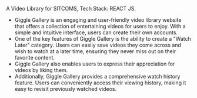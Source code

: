 A Video Library for SITCOMS,
Tech Stack: REACT JS. 
* Giggle Gallery is an engaging and user-friendly video library website that offers a  collection of entertaining videos for users to enjoy. With a simple and intuitive interface, users can create their own accounts.
* One of the key features of Giggle Gallery is the ability to create a "Watch Later" category. Users can easily save videos they come across and wish to watch at a later time, ensuring they never miss out on their favorite content.
* Giggle Gallery also enables users to express their appreciation for videos by liking them. 
* Additionally, Giggle Gallery provides a comprehensive watch history feature. Users can conveniently access their viewing history, making it easy to revisit previously watched videos.
